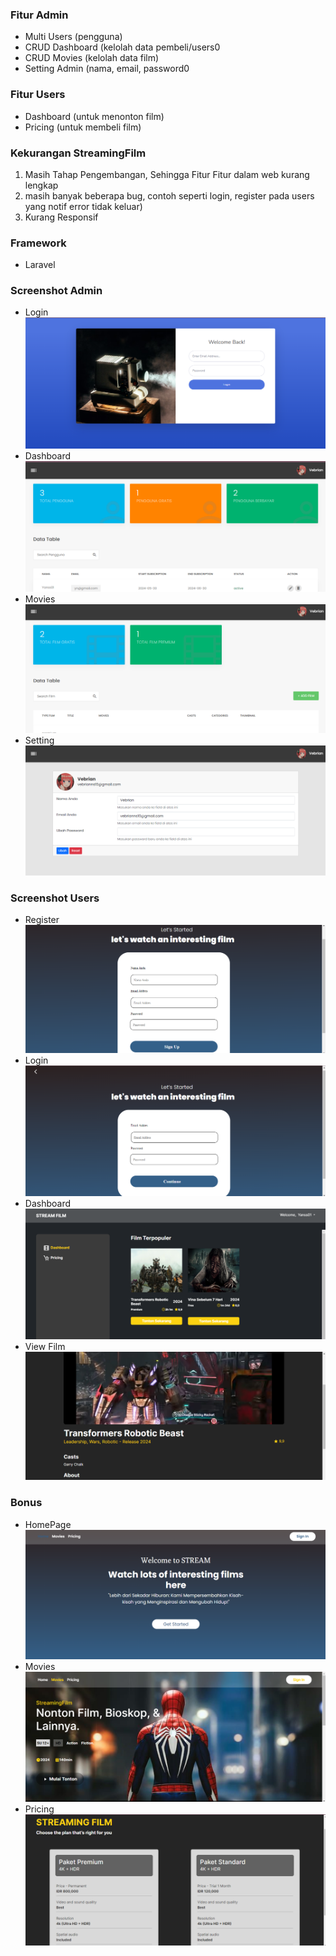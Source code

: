 ### Fitur Admin
- Multi Users (pengguna)
- CRUD Dashboard (kelolah data pembeli/users0
- CRUD Movies (kelolah data film)
- Setting Admin (nama, email, password0
### Fitur Users 
- Dashboard (untuk menonton film)
- Pricing (untuk membeli film)

### Kekurangan StreamingFilm
1. Masih Tahap Pengembangan, Sehingga Fitur Fitur dalam web kurang lengkap
2. masih banyak beberapa bug, contoh seperti login, register pada users yang notif error tidak keluar)
3. Kurang Responsif
   
### Framework 
- Laravel

### Screenshot Admin
- Login
![template_s](https://github.com/vebriannn/StreamingFilm/blob/main/screenshot/admin/ss%20admin/login.png)
- Dashboard
![template_s](https://github.com/vebriannn/StreamingFilm/blob/main/screenshot/admin/ss%20admin/dashboard.png)
- Movies
![template_s](https://github.com/vebriannn/StreamingFilm/blob/main/screenshot/admin/ss%20admin/movies.png)
- Setting
![template_s](https://github.com/vebriannn/StreamingFilm/blob/main/screenshot/admin/ss%20admin/setting.png)

### Screenshot Users
- Register
![template_s](https://github.com/vebriannn/StreamingFilm/blob/main/screenshot/admin/users/ss%20user/reg.png)
- Login
![template_s](https://github.com/vebriannn/StreamingFilm/blob/main/screenshot/admin/users/ss%20user/log.png)
- Dashboard
![template_s](https://github.com/vebriannn/StreamingFilm/blob/main/screenshot/admin/users/ss%20user/db.png)
- View Film
![template_s](https://github.com/vebriannn/StreamingFilm/blob/main/screenshot/admin/users/ss%20user/tonton.png)

### Bonus
- HomePage
![template_s](https://github.com/vebriannn/StreamingFilm/blob/main/screenshot/admin/users/ss%20user/homepage.png)
- Movies
![template_s](https://github.com/vebriannn/StreamingFilm/blob/main/screenshot/admin/users/ss%20user/movies.png)
- Pricing
![template_s](https://github.com/vebriannn/StreamingFilm/blob/main/screenshot/admin/users/ss%20user/pricing.png)

